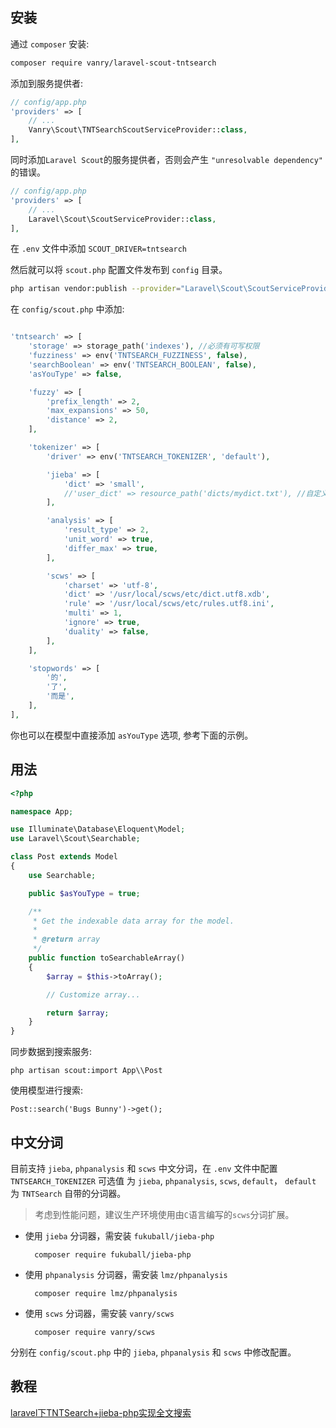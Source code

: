 
## 安装

通过 `composer` 安装:

``` bash
composer require vanry/laravel-scout-tntsearch
```

添加到服务提供者:

```php
// config/app.php
'providers' => [
    // ...
    Vanry\Scout\TNTSearchScoutServiceProvider::class,
],
```

同时添加`Laravel Scout`的服务提供者，否则会产生 `"unresolvable dependency"` 的错误。

```php
// config/app.php
'providers' => [
    // ...
    Laravel\Scout\ScoutServiceProvider::class,
],
```

在 `.env` 文件中添加 `SCOUT_DRIVER=tntsearch`

然后就可以将 `scout.php` 配置文件发布到 `config` 目录。

```bash
php artisan vendor:publish --provider="Laravel\Scout\ScoutServiceProvider"
```

在 `config/scout.php` 中添加:

```php

'tntsearch' => [
    'storage' => storage_path('indexes'), //必须有可写权限
    'fuzziness' => env('TNTSEARCH_FUZZINESS', false),
    'searchBoolean' => env('TNTSEARCH_BOOLEAN', false),
    'asYouType' => false,

    'fuzzy' => [
        'prefix_length' => 2,
        'max_expansions' => 50,
        'distance' => 2,
    ],

    'tokenizer' => [
        'driver' => env('TNTSEARCH_TOKENIZER', 'default'),

        'jieba' => [
            'dict' => 'small',
            //'user_dict' => resource_path('dicts/mydict.txt'), //自定义词典路径
        ],

        'analysis' => [
            'result_type' => 2,
            'unit_word' => true,
            'differ_max' => true,
        ],

        'scws' => [
            'charset' => 'utf-8',
            'dict' => '/usr/local/scws/etc/dict.utf8.xdb',
            'rule' => '/usr/local/scws/etc/rules.utf8.ini',
            'multi' => 1,
            'ignore' => true,
            'duality' => false,
        ],
    ],

    'stopwords' => [
        '的',
        '了',
        '而是',
    ],
],

```

你也可以在模型中直接添加 `asYouType` 选项, 参考下面的示例。

## 用法


```php
<?php

namespace App;

use Illuminate\Database\Eloquent\Model;
use Laravel\Scout\Searchable;

class Post extends Model
{
    use Searchable;

    public $asYouType = true;

    /**
     * Get the indexable data array for the model.
     *
     * @return array
     */
    public function toSearchableArray()
    {
        $array = $this->toArray();

        // Customize array...

        return $array;
    }
}
```

同步数据到搜索服务:

`php artisan scout:import App\\Post`


使用模型进行搜索:

`Post::search('Bugs Bunny')->get();`

## 中文分词

目前支持 `jieba`, `phpanalysis` 和 `scws` 中文分词，在 `.env` 文件中配置 `TNTSEARCH_TOKENIZER` 可选值 为 `jieba`, `phpanalysis`, `scws`, `default`， `default` 为 `TNTSearch` 自带的分词器。

> 考虑到性能问题，建议生产环境使用由`C`语言编写的`scws`分词扩展。

- 使用 `jieba` 分词器，需安装 `fukuball/jieba-php`

        composer require fukuball/jieba-php

- 使用 `phpanalysis` 分词器，需安装 `lmz/phpanalysis`

        composer require lmz/phpanalysis

- 使用 `scws` 分词器，需安装 `vanry/scws`

        composer require vanry/scws

分别在 `config/scout.php` 中的 `jieba`, `phpanalysis` 和 `scws` 中修改配置。

## 教程
[laravel下TNTSearch+jieba-php实现全文搜索](https://baijunyao.com/article/154)

